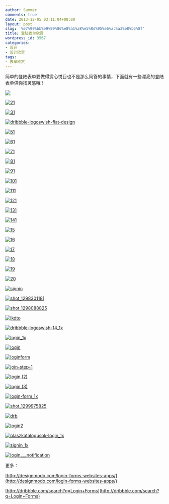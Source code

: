 ```yaml
---
author: Summer
comments: true
date: 2013-12-05 03:11:04+00:00
layout: post
slug: '%e7%99%bb%e9%99%86%e8%a1%a8%e5%8d%95%e6%ac%a3%e8%b5%8f'
title: 登陆表单欣赏
wordpress_id: 3567
categories:
- 设计
- 设计欣赏
tags:
- 表单欣赏
---
```


简单的登陆表单要做得赏心悦目也不是那么简答的事情，下面就有一些漂亮的登陆表单供你找灵感哦！

![](http://designmodo.com/wp-content/uploads/2013/12/1.gif)

[![21](/wp-content/uploads/2013/12/21.jpg)](http://www.1z1b.com/?attachment_id=3574#main)

[![31](/wp-content/uploads/2013/12/31.jpg)](http://www.1z1b.com/?attachment_id=3575#main)

[![dribbble-logoswish-flat-design](/wp-content/uploads/2013/12/dribbble-logoswish-flat-design.gif)](http://www.1z1b.com/?attachment_id=3593#main)

[![51](/wp-content/uploads/2013/12/51.jpg)](http://www.1z1b.com/?attachment_id=3577#main)

[![61](/wp-content/uploads/2013/12/61.jpg)](http://www.1z1b.com/?attachment_id=3578#main)

[![71](/wp-content/uploads/2013/12/71.jpg)](http://www.1z1b.com/?attachment_id=3579#main)

[![81](/wp-content/uploads/2013/12/81.jpg)](http://www.1z1b.com/?attachment_id=3580#main)

[![91](/wp-content/uploads/2013/12/91.jpg)](http://www.1z1b.com/?attachment_id=3581#main)

[![101](/wp-content/uploads/2013/12/101.jpg)](http://www.1z1b.com/?attachment_id=3582#main)

[![111](/wp-content/uploads/2013/12/111.jpg)](http://www.1z1b.com/?attachment_id=3583#main)

[![121](/wp-content/uploads/2013/12/121.jpg)](http://www.1z1b.com/?attachment_id=3584#main)

[![131](/wp-content/uploads/2013/12/131.jpg)](http://www.1z1b.com/?attachment_id=3585#main)

[![141](/wp-content/uploads/2013/12/141.jpg)](http://www.1z1b.com/?attachment_id=3586#main)

[![15](/wp-content/uploads/2013/12/15.jpg)](http://www.1z1b.com/?attachment_id=3568#main)

[![16](/wp-content/uploads/2013/12/16.jpg)](http://www.1z1b.com/?attachment_id=3569#main)

[![17](/wp-content/uploads/2013/12/17.jpg)](http://www.1z1b.com/?attachment_id=3570#main)

[![18](/wp-content/uploads/2013/12/18.jpg)](http://www.1z1b.com/?attachment_id=3571#main)

[![19](/wp-content/uploads/2013/12/19.jpg)](http://www.1z1b.com/?attachment_id=3572#main)

[![20](/wp-content/uploads/2013/12/20.jpg)](http://www.1z1b.com/?attachment_id=3573#main)

[![signin](/wp-content/uploads/2013/12/signin.gif)](http://www.1z1b.com/?attachment_id=3587#main)

[![shot_1298301181](/wp-content/uploads/2013/12/shot_1298301181.png)](http://www.1z1b.com/?attachment_id=3588#main)

[![shot_1298088825](/wp-content/uploads/2013/12/shot_1298088825.png)](http://www.1z1b.com/?attachment_id=3590#main)

[![lkdto](/wp-content/uploads/2013/12/lkdto.png)](http://www.1z1b.com/?attachment_id=3594#main)

[![dribbble-logoswish-14_1x](/wp-content/uploads/2013/12/dribbble-logoswish-14_1x.png)](http://www.1z1b.com/?attachment_id=3595#main)

[![login_1x](/wp-content/uploads/2013/12/login_1x.png)](http://www.1z1b.com/?attachment_id=3596#main)

[![login](/wp-content/uploads/2013/12/login.gif)](http://www.1z1b.com/?attachment_id=3597#main)

[![loginform](/wp-content/uploads/2013/12/loginform.png)](http://www.1z1b.com/?attachment_id=3598#main)

[![join-step-1](/wp-content/uploads/2013/12/join-step-1.png)](http://www.1z1b.com/?attachment_id=3603#main)

[![login (2)](/wp-content/uploads/2013/12/login-2.png)](http://www.1z1b.com/?attachment_id=3602#main)

[![login (3)](/wp-content/uploads/2013/12/login-3.png)](http://www.1z1b.com/?attachment_id=3601#main)

[![login-form_1x](/wp-content/uploads/2013/12/login-form_1x.png)](http://www.1z1b.com/?attachment_id=3600#main)

[![shot_1299975825](/wp-content/uploads/2013/12/shot_1299975825.gif)](http://www.1z1b.com/?attachment_id=3599#main)

[![drb](/wp-content/uploads/2013/12/drb.png)](http://www.1z1b.com/?attachment_id=3604#main)

[![login2](/wp-content/uploads/2013/12/login2.png)](http://www.1z1b.com/?attachment_id=3605#main)

[![olaszkatalogusok-login_1x](/wp-content/uploads/2013/12/olaszkatalogusok-login_1x.jpg)](http://www.1z1b.com/?attachment_id=3607#main)

[![signin_1x](/wp-content/uploads/2013/12/signin_1x.png)](http://www.1z1b.com/?attachment_id=3608#main)

[![login___notification](/wp-content/uploads/2013/12/login___notification.gif)](http://www.1z1b.com/?attachment_id=3606#main)

更多：

[http://designmodo.com/login-forms-websites-apps/](http://designmodo.com/login-forms-websites-apps/)

[http://dribbble.com/search?q=Login+Forms](http://dribbble.com/search?q=Login+Forms)


